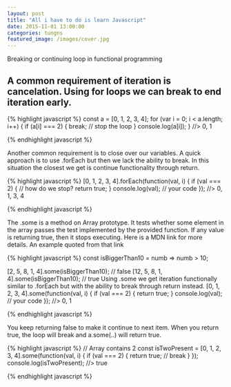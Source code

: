 ```yaml
---
layout: post
title: "All i have to do is learn Javascript"
date: 2015-11-01 13:00:00
categories: tungns
featured_image: /images/cover.jpg
---
```

Breaking or continuing loop in functional programming

## A common requirement of iteration is cancelation. Using for loops we can break to end iteration early.

{% highlight javascript %} 
const a = [0, 1, 2, 3, 4];
for (var i = 0; i < a.length; i++) {
  if (a[i] === 2) {
    break; // stop the loop
  }
  console.log(a[i]);
}
//> 0, 1

{% endhighlight javascript %} 

Another common requirement is to close over our variables.
A quick approach is to use .forEach but then we lack the ability to break. In this situation the closest we get is continue functionality through return.<br/>

{% highlight javascript %} 
[0, 1, 2, 3, 4].forEach(function(val, i) {
  if (val === 2) {
    // how do we stop?
    return true;
  }
  console.log(val); // your code
});
//> 0, 1, 3, 4

{% endhighlight javascript %} 

The .some is a method on Array prototype. It tests whether some element in the array passes the test implemented by the provided function. If any value is returning true, then it stops executing. Here is a MDN link for more details.
An example quoted from that link

{% highlight javascript %} 
const isBiggerThan10 = numb => numb > 10;

[2, 5, 8, 1, 4].some(isBiggerThan10);  // false
[12, 5, 8, 1, 4].some(isBiggerThan10); // true
Using .some we get iteration functionally similar to .forEach but with the ability to break through return instead.
[0, 1, 2, 3, 4].some(function(val, i) {
  if (val === 2) {
    return true;
  }
  console.log(val); // your code
});
//> 0, 1

{% endhighlight javascript %} 

You keep returning false to make it continue to next item. When you return true, the loop will break and a.some(..) will return true.

{% highlight javascript %} 
// Array contains 2
const isTwoPresent = [0, 1, 2, 3, 4].some(function(val, i) {
  if (val === 2) {
    return true; // break
  }
});
console.log(isTwoPresent);
//> true

{% endhighlight javascript %} 
